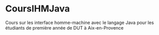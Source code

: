 # CoursIHMJava
Cours sur les interface homme-machine avec le langage Java pour les étudiants de première année de DUT à Aix-en-Provence
